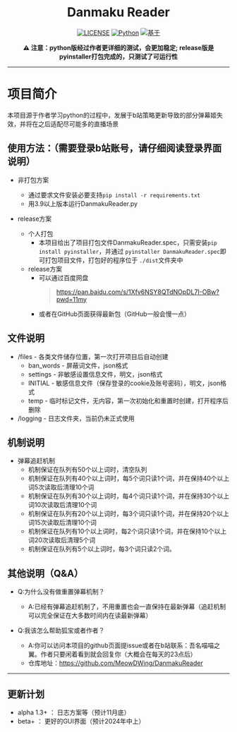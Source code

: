 
<div align="center">

# Danmaku Reader
[![LICENSE](https://img.shields.io/badge/LICENSE-GPLv3+-red)][LICENSE]
[![Python](https://img.shields.io/badge/python-3.9+-blue)](https://www.python.org)
[![基于](https://img.shields.io/badge/基于-bilibili_api_python-green)][base]

**:warning: 注意：python版经过作者更详细的测试，会更加稳定; release版是pyinstaller打包完成的，只测试了可运行性**

</div>

--------

# 项目简介

本项目源于作者学习python的过程中，发展于b站策略更新导致的部分弹幕姬失效，并将在之后适配尽可能多的直播场景

## 使用方法：（需要登录b站账号，请仔细阅读登录界面说明）

- 非打包方案
  - 通过要求文件安装必要支持`pip install -r requirements.txt`
  - 用3.9以上版本运行DanmakuReader.py

- release方案
  - 个人打包
    - 本项目给出了项目打包文件DanmakuReader.spec，只需安装`pip install pyinstaller`，并通过
      `pyinstaller DanmakuReader.spec`即可打包项目文件，打包好的程序位于 `./dist`文件夹中
  - release方案
    - 可以通过百度网盘
      > https://pan.baidu.com/s/1Xfv6NSY8QTdNOpDL7I-OBw?pwd=11my
    - 或者在GitHub页面获得最新包（GitHub一般会慢一点）


## 文件说明
- /files - 各类文件储存位置，第一次打开项目后自动创建
  * ban_words - 屏蔽词文件，json格式
  * settings - 非敏感设置信息文件，明文，json格式
  * INITIAL - 敏感信息文件（保存登录的cookie及账号密码），明文，json格式
  * temp - 临时标记文件，无内容，第一次初始化和重置时创建，打开程序后删除
- /logging - 日志文件夹，当前仍未正式使用

## 机制说明
* 弹幕追赶机制
  * 机制保证在队列有50个以上词时，清空队列
  * 机制保证在队列有40个以上词时，每5个词只读1个词，并在保持40个以上词5次读取后清理10个词
  * 机制保证在队列有30个以上词时，每4个词只读1个词，并在保持30个以上词10次读取后清理10个词
  * 机制保证在队列有20个以上词时，每3个词只读1个词，并在保持20个以上词15次读取后清理10个词
  * 机制保证在队列有10个以上词时，每2个词只读1个词，并在保持10个以上词20次读取后清理5个词
  * 机制保证在队列有5个以上词时，每3个词只读2个词。


## 其他说明（Q&A）

* Q:为什么没有做重置弹幕机制？
  * A:已经有弹幕追赶机制了，不用重置也会一直保持在最新弹幕（追赶机制可以完全保证在大多数时间内在读最新弹幕）

* Q:我该怎么帮助狐宝或者作者？
  * A:你可以访问本项目的github页面提issue或者在b站联系：吾名喵喵之翼。作者只要闲着看到就会回复你（大概会在每天的23点后）
  * 仓库地址：https://github.com/MeowDWing/DanmakuReader


------

## 更新计划

+ alpha 1.3+ ： 日志方案等（预计11月底）
+ beta+ ： 更好的GUI界面（预计2024年中上）

[license]: https://github.com/MeowDWing/DanmakuReader/blob/main/LICENSE
[base]: https://github.com/Nemo2011/bilibili-api